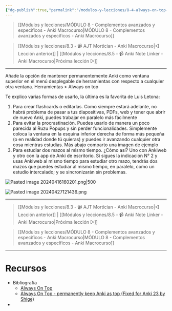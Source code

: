 ```yaml
---
{"dg-publish":true,"permalink":"/modulos-y-lecciones/8-4-always-on-top-anki-macrocurso/","noteIcon":""}
---
```



> [[Módulos y lecciones/MÓDULO 8 - Complementos avanzados y específicos - Anki Macrocurso\|MÓDULO 8 - Complementos avanzados y específicos - Anki Macrocurso]]

> [[Módulos y lecciones/8.3 - 📹 AJT Mortician - Anki Macrocurso\|◁ Lección anterior]] | [[Módulos y lecciones/8.5 - 📹 Anki Note Linker - Anki Macrocurso\|Próxima lección ▷]]

---

Añade la opción de mantener permanentemente Anki como ventana superior en el menú desplegable de herramientas con respecto a cualquier otra ventana. Herramientas > Always on top

Te explico varias formas de usarlo, la última es la favorita de Luis Letona:

1. Para crear flashcards o editarlas. Como siempre estará adelante, no habrá problema de pasar a tus diapositivas, PDFs, web y tener que abrir de nuevo Anki, puedes trabajar en paralelo más fácilmente
2. Para evitar la procrastinación. Puedes usarlo de manera un poco parecida al Ruzu Popups y sin perder funcionalidades. Simplemente coloca la ventana en la esquina inferior derecha de forma más pequeña (o en realidad donde tú quieras) y puedes ir avanzando cualquier otra cosa mientras estudias. Más abajo comparto una imagen de ejemplo
3. Para estudiar dos mazos al mismo tiempo. ¿Cómo así? Uno con Ankiweb y otro con la app de Anki de escritorio. Si sigues la indicación N° 2 y usas Ankiweb al mismo tiempo para estudiar otro mazo, tendrás dos mazos que puedes estudiar al mismo tiempo, en paralelo, como un estudio intercalado; y se sincronizarán sin problemas.

![Pasted image 20240416160201.png|500](/img/user/ANEXOS/Pasted%20image%2020240416160201.png)

![Pasted image 20240427121436.png](/img/user/ANEXOS/Pasted%20image%2020240427121436.png)

---

> [[Módulos y lecciones/8.3 - 📹 AJT Mortician - Anki Macrocurso\|◁ Lección anterior]] | [[Módulos y lecciones/8.5 - 📹 Anki Note Linker - Anki Macrocurso\|Próxima lección ▷]]

> [[Módulos y lecciones/MÓDULO 8 - Complementos avanzados y específicos - Anki Macrocurso\|MÓDULO 8 - Complementos avanzados y específicos - Anki Macrocurso]]

---

# Recursos
- Bibliografía
	- [Always On Top](https://ankiweb.net/shared/info/1760080335)
	- [Always On Top - permanently keep Anki as top (Fixed for Anki 23 by Shige)](https://ankiweb.net/shared/info/1045980020)
- 